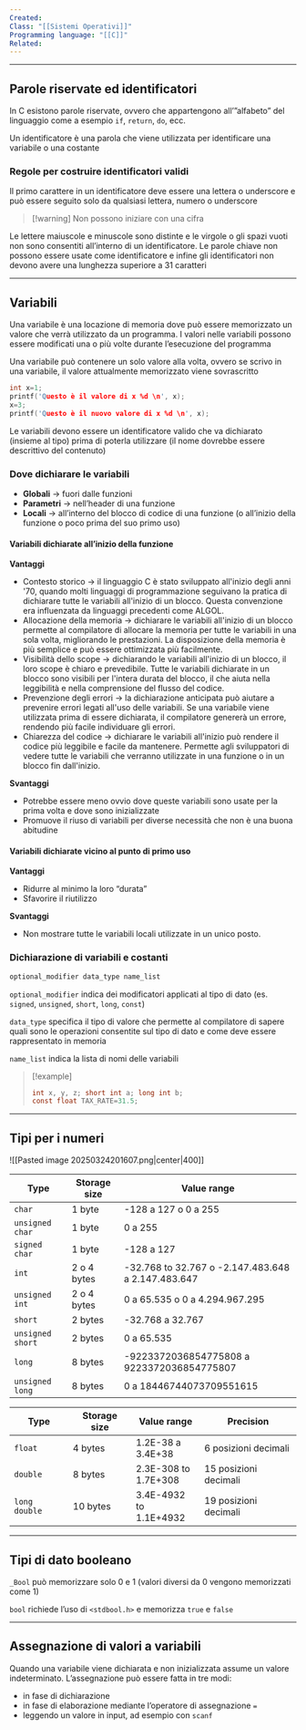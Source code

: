 ```yaml
---
Created: 
Class: "[[Sistemi Operativi]]"
Programming language: "[[C]]"
Related:
---
```

---
## Parole riservate ed identificatori
In C esistono parole riservate, ovvero che appartengono all’”alfabeto” del linguaggio come a esempio `if`, `return`, `do`, ecc.

Un identificatore è una parola che viene utilizzata per identificare una variabile o una costante

### Regole per costruire identificatori validi
Il primo carattere in un identificatore deve essere una lettera o underscore e può essere seguito solo da qualsiasi lettera, numero o underscore

>[!warning] Non possono iniziare con una cifra

Le lettere maiuscole e minuscole sono distinte e le virgole o gli spazi vuoti non sono consentiti all’interno di un identificatore. Le parole chiave non possono essere usate come identificatore e infine gli identificatori non devono avere una lunghezza superiore a $31$ caratteri

---
## Variabili
Una variabile è una locazione di memoria dove può essere memorizzato un valore che verrà utilizzato da un programma. I valori nelle variabili possono essere modificati una o più volte durante l’esecuzione del programma

Una variabile può contenere un solo valore alla volta, ovvero se scrivo in una variabile, il valore attualmente memorizzato viene sovrascritto

```c
int x=1;
printf('Questo è il valore di x %d \n', x);
x=3;
printf('Questo è il nuovo valore di x %d \n', x);
```

Le variabili devono essere un identificatore valido che va dichiarato (insieme al tipo) prima di poterla utilizzare (il nome dovrebbe essere descrittivo del contenuto)
### Dove dichiarare le variabili
- **Globali** → fuori dalle funzioni
- **Parametri** → nell’header di una funzione
- **Locali** → all’interno del blocco di codice di una funzione (o all’inizio della funzione o poco prima del suo primo uso)

#### Variabili dichiarate all’inizio della funzione
**Vantaggi**
- Contesto storico → il linguaggio C è stato sviluppato all'inizio degli anni '70, quando molti linguaggi di programmazione seguivano la pratica di dichiarare tutte le variabili all'inizio di un blocco. Questa convenzione era influenzata da linguaggi precedenti come ALGOL.
- Allocazione della memoria → dichiarare le variabili all'inizio di un blocco permette al compilatore di allocare la memoria per tutte le variabili in una sola volta, migliorando le prestazioni. La disposizione della memoria è più semplice e può essere ottimizzata più facilmente.
- Visibilità dello scope → dichiarando le variabili all'inizio di un blocco, il loro scope è chiaro e prevedibile. Tutte le variabili dichiarate in un blocco sono visibili per l'intera durata del blocco, il che aiuta nella leggibilità e nella comprensione del flusso del codice.
- Prevenzione degli errori → la dichiarazione anticipata può aiutare a prevenire errori legati all'uso delle variabili. Se una variabile viene utilizzata prima di essere dichiarata, il compilatore genererà un errore, rendendo più facile individuare gli errori.
- Chiarezza del codice → dichiarare le variabili all'inizio può rendere il codice più leggibile e facile da mantenere. Permette agli sviluppatori di vedere tutte le variabili che verranno utilizzate in una funzione o in un blocco fin dall'inizio.

**Svantaggi**
- Potrebbe essere meno ovvio dove queste variabili sono usate per la prima volta e dove sono inizializzate
- Promuove il riuso di variabili per diverse necessità che non è una buona abitudine

#### Variabili dichiarate vicino al punto di primo uso
**Vantaggi**
- Ridurre al minimo la loro “durata”
- Sfavorire il riutilizzo

**Svantaggi**
- Non mostrare tutte le variabili locali utilizzate in un unico posto.

### Dichiarazione di variabili e costanti
```c
optional_modifier data_type name_list
```

`optional_modifier` indica dei modificatori applicati al tipo di dato (es. `signed`, `unsigned`, `short`, `long`, `const`)

`data_type` specifica il tipo di valore che permette al compilatore di sapere quali sono le operazioni consentite sul tipo di dato e come deve essere rappresentato in memoria

`name_list` indica la lista di nomi delle variabili

>[!example]
>```c
>int x, y, z; short int a; long int b;
>const float TAX_RATE=31.5;
>```

---
## Tipi per i numeri
![[Pasted image 20250324201607.png|center|400]]


| Type             | Storage size | Value range                                        |
| ---------------- | ------------ | -------------------------------------------------- |
| `char`           | 1 byte       | -128 a 127 o 0 a 255                               |
| `unsigned char`  | 1 byte       | 0 a 255                                            |
| `signed char`    | 1 byte       | -128 a 127                                         |
| `int`            | 2 o 4 bytes  | -32.768 to 32.767 o -2.147.483.648 a 2.147.483.647 |
| `unsigned int`   | 2 o 4 bytes  | 0 a 65.535 o 0 a 4.294.967.295                     |
| `short`          | 2 bytes      | -32.768 a 32.767                                   |
| `unsigned short` | 2 bytes      | 0 a 65.535                                         |
| `long`           | 8 bytes      | -9223372036854775808 a<br>9223372036854775807      |
| `unsigned long`  | 8 bytes      | 0 a 18446744073709551615                           |

| Type          | Storage size | Value range               | Precision             |
| ------------- | ------------ | ------------------------- | --------------------- |
| `float`       | 4 bytes      | 1.2E-38 a<br>3.4E+38      | 6 posizioni decimali  |
| `double`      | 8 bytes      | 2.3E-308 to<br>1.7E+308   | 15 posizioni decimali |
| `long double` | 10 bytes     | 3.4E-4932 to<br>1.1E+4932 | 19 posizioni decimali |

---
## Tipi di dato booleano
`_Bool` può memorizzare solo 0 e 1 (valori diversi da 0 vengono memorizzati come 1)

`bool` richiede l’uso di `<stdbool.h>` e memorizza `true` e `false`

---
## Assegnazione di valori a variabili
Quando una variabile viene dichiarata e non inizializzata assume un valore indeterminato.
L’assegnazione può essere fatta in tre modi:
- in fase di dichiarazione
- in fase di elaborazione mediante l’operatore di assegnazione `=`
- leggendo un valore in input, ad esempio con `scanf`
